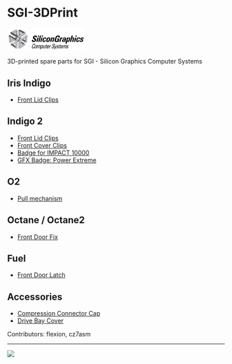 # SGI-3DPrint

<img src="https://github.com/flexion-unity/SGI-3DPrint/raw/main/img/SGI-Logo.png" width="180">

3D-printed spare parts for SGI - Silicon Graphics Computer Systems


## Iris Indigo

- [Front Lid Clips](Indigo/front-lid/)

## Indigo 2

- [Front Lid Clips](Indigo2/front-lid/)
- [Front Cover Clips](Indigo2/front-cover/)
- [Badge for IMPACT 10000](Indigo2/badge-10000/)
- [GFX Badge: Power Extreme](Indigo2/power-extreme/)

## O2

- [Pull mechanism](O2/pull-mechanism/)

## Octane / Octane2

- [Front Door Fix](Octane/front-door/)

## Fuel

- [Front Door Latch](Fuel/door-latch/)

## Accessories

- [Compression Connector Cap](accessories/comp-cap/)
- [Drive Bay Cover](accessories/drive-bay-cover/)



Contributors: flexion, cz7asm

<hr><img src="https://www.flexion.ch/cdn/img/flexion.svg" width="120">
